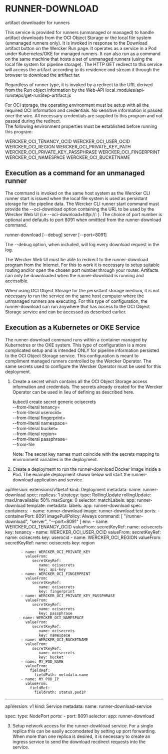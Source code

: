 # RUNNER-DOWNLOAD
artifact downloader for runners

This service is provided for runners (unmanaged or managed) to handle artifact downloads
from the OCI Object Storage or the local file system (unmanaged runners only). It is invoked
in response to the Download artifact button on the Wercker Run page. It operates  as a service
in a Pod under Kubernetes/OKE for managed runners. It can also run as a command on the same machine
that hosts a set of unmanaged runners (using the local file system for pipeline storage). The
HTTP GET redirect to this service will access the artifact according to its residence and stream it 
through the browser to download the artifact tar. 

Regardless of runner type, it is invoked by a redirect to the URL derived from the Run object
information by the Web-API local_modules/api-runsteps/get-runStep-artifact.js 

For OCI storage, the operating environment must be setup with all the required OCI information
and credentials. No sensitive information is passed over the wire. All necessary credentials are 
supplied to this program and not passed during the redirect.  
The following environment properties must be established before running this program: 

   WERCKER_OCI_TENANCY_OCID
   WERCKER_OCI_USER_OCID
   WERCKER_OCI_REGION
   WERCKER_OCI_PRIVATE_KEY_PATH
   WERCKER_OCI_PRIVATE_KEY_PASSPHRASE
   WERCKER_OCI_FINGERPRINT
   WERCKER_OCI_NAMESPACE
   WERCKER_OCI_BUCKETNAME  

Execution as a command for an unmanaged runner
---------------------------------------------

The command is invoked on the same host system as the Wercker CLI runner start is issued when the
local file system is used as persistant storage for the pipeline data. The Wercker CLI runner start 
command must provide the --oci-download option containing the URL to be used by the Wercker Web UI
 (i.e  --oci-download=http://<hostname or ip>:<port number> ). The choice of port number
is optional and defaults to port 8091 when omittted from the  runner-download command.  

runner-download [--debug] server [--port=8091] 

The --debug option, when included, will log every download request in the log.

The Wercker Web UI must be able to redirect to the runner-download program from the Internet. For this to
work it is necessary to setup suitable routing and/or open the chosen port number through your router. Artifacts
can only be downloaded when the runner-download is running and accessible. 

When using OCI Object Storage for the persistant storage medium, it is not necessary to run the service on
the same host computer where the unmanaged runners are executing. For this type of configuration, the
runner-download can run anywhere that has access to the OCI Object Storage service and can be accessed as
described earlier. 

Execution as a Kubernetes or OKE Service
----------------------------------------

The runner-download command runs within a container managed by Kubernetres or the OKE system. This type of 
configuration is a more complicated setup and is intended ONLY for pipeline information persisted to the OCI
Object Storage service. This configuration is meant to compliment managed runners controlled by the 
Wercker Operator. The same secrets used to configure the Wercker Operator must be used for this deployment.

1. Create a secret which contains all the OCI Object Storage access information and credentials. The secrets 
   already created for the Wercker Operator can be used in lieu of defining as described here. 

   kubectl create secret generic ocisecrets \
   --from-literal tenancy=<oci tenancy> \
   --from-literal userocid=<oci username> \
   --from-literal fingerprint=<fingerprint> \
   --from-literal namespace=<oci namespace> \
   --from-literal bucket=<bucket-name> \
   --from-literal region=<region> \
   --from-literal passphrase=<passphrase> \
   --from-file <path to api_key.pem>

   Note: The secret key names must coincide with the secrets mapping to environment variables in the deployment.

2. Create a deployment to run the runner-download Docker image inside a Pod. The example deployment shown below 
   will start the runner-download application and service. 

  apiVersion: extensions/v1beta1
  kind: Deployment
  metadata:
    name: runner-download
  spec:
    replicas: 1
    strategy:
      type: RollingUpdate
      rollingUpdate:
        maxUnavailable: 50%
        maxSurge: 0
    selector:
        matchLabels:
          app: runner-download
    template:
      metadata:
        labels:
          app: runner-download
      spec:
         containers:
         - name: runner-download
           image: runner-download:test
           ports:
           - containerPort: 8091
           imagePullPolicy: Always
           command: [
             "/runner-download",
             "server",
             "--port=8091"
           ]
           env:
           - name: WERCKER_OCI_TENANCY_OCID
             valueFrom:
                secretKeyRef:
                   name: ocisecrets
                   key: tenancy
           - name: WERCKER_OCI_USER_OCID
             valueFrom:
                secretKeyRef:
                   name: ocisecrets
                   key: userocid
           - name: WERCKER_OCI_REGION
             valueFrom:
                secretKeyRef:
                   name: ocisecrets
                   key: region

           - name: WERCKER_OCI_PRIVATE_KEY
             valueFrom:
                secretKeyRef:
                   name: ocisecrets
                   key: api-key
           - name: WERCKER_OCI_FINGERPRINT
             valueFrom:
                secretKeyRef:
                   name: ocisecrets
                   key: fingerprint
           - name: WERCKER_OCI_PRIVATE_KEY_PASSPHRASE
             valueFrom:
                secretKeyRef:
                   name: ocisecrets
                   key: passphrase
          - name: WERCKER_OCI_NAMESPACE
             valueFrom:
                secretKeyRef:
                   name: ocisecrets
                   key: namespace
           - name: WERCKER_OCI_BUCKETNAME
             valueFrom:
                secretKeyRef:
                   name: ocisecrets
                   key: bucket
           - name: MY_POD_NAME
             valueFrom:
               fieldRef:
                 fieldPath: metadata.name
           - name: MY_POD_IP
             valueFrom:
               fieldRef:
                 fieldPath: status.podIP

  -------------
  apiVersion: v1
  kind: Service
  metadata:
    name: runner-download-service

  spec:
    type: NodePort
    ports:
    -  port: 8091
    selector:
       app: runner-download

3. Setup network access for the runner-dowkload service. For a single replica this can be easily accomodated by setting up
   port forwarding. When more than one replica is desired, it is necessary to create an ingress service to send the
   download recdirect requests into the service. 